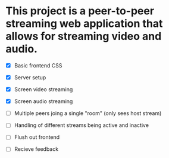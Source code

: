 # This project is a peer-to-peer streaming web application that allows for streaming video and audio.

- [x] Basic frontend CSS
- [x] Server setup


- [x] Screen video streaming
- [x] Screen audio streaming

- [ ] Multiple peers joing a single "room" (only sees host stream)

- [ ] Handling of different streams being active and inactive

- [ ] Flush out frontend

- [ ] Recieve feedback
